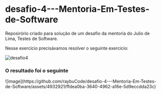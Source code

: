 # desafio-4---Mentoria-Em-Testes-de-Software
Reposirório criado para solução de um desafio da mentoria do Julio de Lima, Testes de Software.

Nesse exercício precisávamos resolver o seguinte exercicio:


![desafio4](https://github.com/raybuCode/desafio-4---Mentoria-Em-Testes-de-Software/assets/4932921/8345f2f7-d957-4d0e-bfef-df15e353355a)


<h3>O resultado foi o seguinte</h3>
![image](https://github.com/raybuCode/desafio-4---Mentoria-Em-Testes-de-Software/assets/4932921/ffdea0ba-3640-4962-a16e-5d9eccdda23c)
